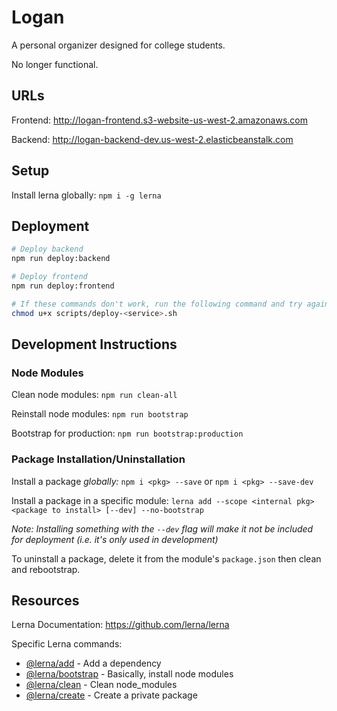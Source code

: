 # Logan

A personal organizer designed for college students.

No longer functional.

## URLs

Frontend: http://logan-frontend.s3-website-us-west-2.amazonaws.com

Backend: http://logan-backend-dev.us-west-2.elasticbeanstalk.com

## Setup

Install lerna globally: `npm i -g lerna`

## Deployment

```bash
# Deploy backend
npm run deploy:backend

# Deploy frontend
npm run deploy:frontend

# If these commands don't work, run the following command and try again
chmod u+x scripts/deploy-<service>.sh
```

## Development Instructions

### Node Modules

Clean node modules: `npm run clean-all`

Reinstall node modules: `npm run bootstrap`

Bootstrap for production: `npm run bootstrap:production`

### Package Installation/Uninstallation

Install a package _globally:_ `npm i <pkg> --save` or `npm i <pkg> --save-dev`

Install a package in a specific module: `lerna add --scope <internal pkg> <package to install> [--dev] --no-bootstrap`

*Note: Installing something with the `--dev` flag will make it not be included for deployment (i.e. it's only used in development)*

To uninstall a package, delete it from the module's `package.json` then clean and rebootstrap.

## Resources

Lerna Documentation: https://github.com/lerna/lerna

Specific Lerna commands:
- [@lerna/add](https://github.com/lerna/lerna/tree/master/commands/add#readme) - Add a dependency
- [@lerna/bootstrap](https://github.com/lerna/lerna/tree/master/commands/bootstrap#readme) - Basically, install node modules
- [@lerna/clean](https://github.com/lerna/lerna/tree/master/commands/clean#readme) - Clean node_modules
- [@lerna/create](https://github.com/lerna/lerna/tree/master/commands/create#readme) - Create a private package
